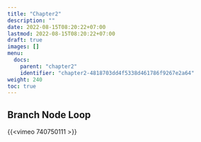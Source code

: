 ```yaml
---
title: "Chapter2"
description: ""
date: 2022-08-15T08:20:22+07:00
lastmod: 2022-08-15T08:20:22+07:00
draft: true
images: []
menu:
  docs:
    parent: "chapter2"
    identifier: "chapter2-4818703dd4f5338d461786f9267e2a64"
weight: 240
toc: true
---
```


## Branch Node Loop

{{<vimeo 740750111 >}}
